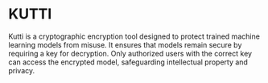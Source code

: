 # KUTTI
Kutti is a cryptographic encryption tool designed to protect trained machine learning models from misuse. It ensures that models remain secure by requiring a key for decryption. Only authorized users with the correct key can access the encrypted model, safeguarding intellectual property and privacy.
